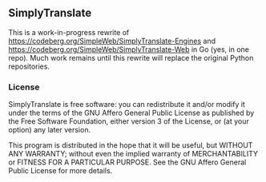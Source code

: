 ## SimplyTranslate

This is a work-in-progress rewrite of https://codeberg.org/SimpleWeb/SimplyTranslate-Engines and https://codeberg.org/SimpleWeb/SimplyTranslate-Web in Go (yes, in one repo). Much work remains until this rewrite will replace the original Python repositories.

### License

SimplyTranslate is free software: you can redistribute it and/or modify
it under the terms of the GNU Affero General Public License as published by
the Free Software Foundation, either version 3 of the License, or
(at your option) any later version.

This program is distributed in the hope that it will be useful,
but WITHOUT ANY WARRANTY; without even the implied warranty of
MERCHANTABILITY or FITNESS FOR A PARTICULAR PURPOSE.  See the
GNU Affero General Public License for more details.
